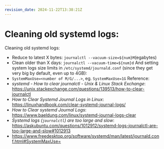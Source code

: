 ```yaml
---
revision_date: 2024-11-22T13:38:21Z
---
```

# Cleaning old systemd logs:
Cleaning old systemd logs:
* Reduce to latest X bytes: `journalctl --vacuum-size=${num}M`(egabytes)
* Clean older than X days: `journalctl --vacuum-time=${num}d`
And setting system logs size limits in `/etc/systemd/journald.conf` (since they get very big by default, even up to 4GB):
* `SystemMaxUse=<number of M/G/...>`, eg. `SystemMaxUse=1G`
Reference:
* *systemd - How to clear journalctl - Unix & Linux Stack Exchange*: https://unix.stackexchange.com/questions/139513/how-to-clear-journalctl
* *How to Clear Systemd Journal Logs in Linux*: https://linuxhandbook.com/clear-systemd-journal-logs/
* *How to Clear systemd Journal Logs*: https://www.baeldung.com/linux/systemd-journal-logs-clear
* *Systemd logs (`journalctl`) are too large and slow*: https://askubuntu.com/questions/1012912/systemd-logs-journalctl-are-too-large-and-slow#1012913
* https://www.freedesktop.org/software/systemd/man/latest/journald.conf.html#SystemMaxUse=